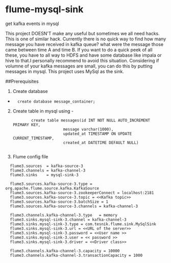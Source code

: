 # flume-mysql-sink
get kafka events in mysql

This project DOESN'T make any useful but sometimes we all need hacks. This is one of similar hack. 
Currently there is no quick way to find how many message you have received in kafka queue? what were the message those came between time A and time B. If you want to do a quick peek of all these, you have to all way to HDFS and have some database like impala or hive to that.I personally recommend to avoid this situation. 
Considering if volumne of your kafka messages are small, you can do this by putting messages in mysql. This project uses MySql as the sink.

##Prerequisites 
1. Create database 
  * 
    ```
      create database message_container;
    ```
2. Create table in mysql using -
  
    ```
            create table messages(id INT NOT NULL AUTO_INCREMENT PRIMARY KEY, 
                          message varchar(1000), 
                          updated_at TIMESTAMP ON UPDATE CURRENT_TIMESTAMP,
                          created_at DATETIME DEFAULT NULL)
                          
    ```
3. Flume config file

  ```
    flume3.sources  = kafka-source-3
    flume3.channels = kafka-channel-3
    flume3.sinks    = mysql-sink-3

    flume3.sources.kafka-source-3.type = org.apache.flume.source.kafka.KafkaSource
    flume3.sources.kafka-source-3.zookeeperConnect = localhost:2181
    flume3.sources.kafka-source-3.topic = <<Kafka topic>>
    flume3.sources.kafka-source-3.batchSize = 1
    flume3.sources.kafka-source-3.channels = kafka-channel-3
    
    flume3.channels.kafka-channel-3.type   = memory
    flume3.sinks.mysql-sink-3.channel = kafka-channel-3
    flume3.sinks.mysql-sink-3.type = com.tesnik.flume.sink.MySqlSink
    flume3.sinks.mysql-sink-3.url = <<URL of the server>>
    flume3.sinks.mysql-sink-3.password = <<User name >>
    flume3.sinks.mysql-sink-3.user = << password >>
    flume3.sinks.mysql-sink-3.driver = <<Driver class>>

    flume3.channels.kafka-channel-3.capacity = 10000
    flume3.channels.kafka-channel-3.transactionCapacity = 1000
  ```

